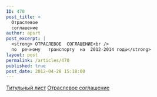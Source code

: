 ```yaml
---
ID: 470
post_title: >
  Отраслевое
  соглашение
author: apsrt
post_excerpt: |
  <strong> ОТРАСЛЕВОЕ  СОГЛАШЕНИЕ<br />
  по  речному   транспорту  на  2012-2014 годы</strong>
layout: post
permalink: /articles/470
published: true
post_date: 2012-04-28 15:18:00
---
```

[<span style="text-decoration:underline;">Титульный лист</span>][1] [<span style="text-decoration:underline;">Отраслевое соглашение</span>][2]

 [1]: http://www.apsrt.ru/docs/z3z.jpg
 [2]: http://www.apsrt.ru/docs/z2z.doc